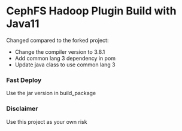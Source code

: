 CephFS Hadoop Plugin Build with Java11
=====================

Changed compared to the forked project:

- Change the compiler version to 3.8.1
- Add common lang 3 dependency in pom
- Update java class to use common lang 3

### Fast Deploy

Use the jar version in build_package

### Disclaimer

Use this project as your own risk